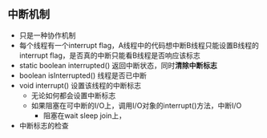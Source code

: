 ## 中断机制
- 只是一种协作机制
- 每个线程有一个interrupt flag，A线程中的代码想中断B线程只能设置B线程的interrupt flag，是否真的中断只能看B线程是否响应该标志
- static boolean interrupted() 返回中断状态，同时**清除中断标志**
- boolean isInterrupted() 线程是否已中断
- void interrupt() 设置该线程的中断标志
  - 无论如何都会设置中断标志
  - 如果阻塞在可中断的I/O上，调用I/O对象的interrupt()方法，中断I/O
    - 阻塞在wait sleep join上，
- 中断标志的检查
  
